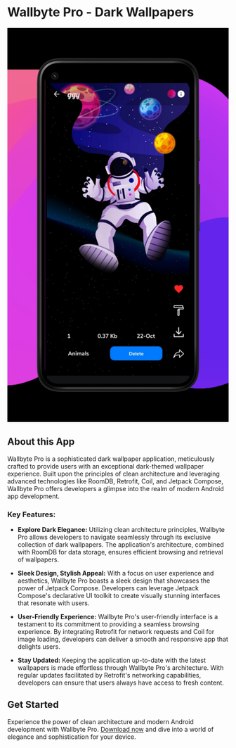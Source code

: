# Wallbyte Pro - Dark Wallpapers
![ss_1.png](https://github.com/itsivag/Wallbyte-Pro/blob/master/ss_1.png)

## About this App

Wallbyte Pro is a sophisticated dark wallpaper application, meticulously crafted to provide users with an exceptional dark-themed wallpaper experience. Built upon the principles of clean architecture and leveraging advanced technologies like RoomDB, Retrofit, Coil, and Jetpack Compose, Wallbyte Pro offers developers a glimpse into the realm of modern Android app development.

### Key Features:

- **Explore Dark Elegance:** Utilizing clean architecture principles, Wallbyte Pro allows developers to navigate seamlessly through its exclusive collection of dark wallpapers. The application's architecture, combined with RoomDB for data storage, ensures efficient browsing and retrieval of wallpapers.

- **Sleek Design, Stylish Appeal:** With a focus on user experience and aesthetics, Wallbyte Pro boasts a sleek design that showcases the power of Jetpack Compose. Developers can leverage Jetpack Compose's declarative UI toolkit to create visually stunning interfaces that resonate with users.

- **User-Friendly Experience:** Wallbyte Pro's user-friendly interface is a testament to its commitment to providing a seamless browsing experience. By integrating Retrofit for network requests and Coil for image loading, developers can deliver a smooth and responsive app that delights users.

- **Stay Updated:** Keeping the application up-to-date with the latest wallpapers is made effortless through Wallbyte Pro's architecture. With regular updates facilitated by Retrofit's networking capabilities, developers can ensure that users always have access to fresh content.

## Get Started

Experience the power of clean architecture and modern Android development with Wallbyte Pro. [Download now](https://play.google.com/store/apps/details?id=com.superbeta.wallbyte_pro) and dive into a world of elegance and sophistication for your device.

